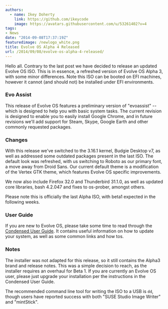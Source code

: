 ```yaml
---
authors:
  - name: Ikey Doherty
    link: https://github.com/ikeycode
    image: https://avatars.githubusercontent.com/u/53261402?v=4
tags:
- News
date: "2014-09-08T17:37:19Z"
featuredimage: /newlogo_white.png
title: Evolve OS Alpha 4 Released
url: /2014/09/08/evolve-os-alpha-4-released/
---
```


Hello all. Contrary to the last post we have decided to release an updated Evolve OS ISO. This is in essence, a refreshed version of Evolve OS Alpha 3, with some 
minor differences. Note this ISO can be booted on EFI machines, however it cannot (and should not) be installed under EFI environments.
<!--more-->

### Evo Assist

This release of Evolve OS features a preliminary version of "evoassist" -- which is designed to help you with basic system tasks. The current revision is designed to enable you to easily install Google Chrome, and in future revisions we'll add support for Steam, Skype, Google Earth and other commonly requested packages.

### Changes

With this release we've switched to the 3.16.1 kernel, Budgie Desktop v7, as well as addressed some outdated packages present in the last ISO. The default look was 
refreshed, with us switching to Roboto as our primary font, a move away from Droid Sans. Our current default theme is a modification of the Vertex GTK theme, which 
features Evolve OS specific improvements.

We now also include Firefox 32.0 and Thunderbird 31.1.0, as well as updated core libraries, bash 4.2.047 and fixes to os-prober, amongst others.

Please note this is officially the last Alpha ISO, with beta1 expected in the following weeks.

### User Guide

If you are new to Evolve OS, please take some time to read through the [Condensed User Guide](https://solus-project.com/evo_cug.pdf). It contains useful information 
on how to update your system, as well as some common links and how tos.

### Notes

The installer was not adapted for this release, so it still contains the Alpha3 brand and release notes. This was a simple decision to reach, as the installer requires an 
overhaul for Beta 1. If you are currently an Evolve OS user, please just upgrade your installation per the instructions in the Condensed User Guide.

The recommended command line tool for writing the ISO to a USB is `dd`, though users have reported success with both "SUSE Studio Image Writer" and "mintStick".